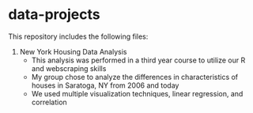 # data-projects

This repository includes the following files:
 1) New York Housing Data Analysis
      - This analysis was performed in a third year course to utilize our R and webscraping skills
      - My group chose to analyze the differences in characteristics of houses in Saratoga, NY from 2006 and today
      - We used multiple visualization techniques, linear regression, and correlation
